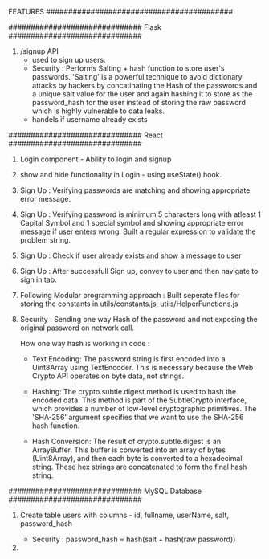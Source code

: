 FEATURES
##########################################

##############################
Flask
##############################

1. /signup API
   - used to sign up users.
   - Security : Performs Salting + hash function to store user's passwords. 'Salting' is a powerful technique to avoid dictionary attacks by hackers by concatinating the Hash of the passwords and a unique salt value for the user and again hashing it to store as the password_hash for the user instead of storing the raw password which is highly vulnerable to data leaks.
   - handels if username already exists

##############################
React
##############################

1. Login component - Ability to login and signup
2. show and hide functionality in Login - using useState() hook.
3. Sign Up : Verifying passwords are matching and showing appropriate error message.
4. Sign Up : Verifying password is minimum 5 characters long with atleast 1 Capital Symbol and 1 special symbol and showing appropriate error message if user enters wrong. Built a regular expression to validate the problem string.
5. Sign Up : Check if user already exists and show a message to user
6. Sign Up : After successfull Sign up, convey to user and then navigate to sign in tab.
7. Following Modular programming approach : Built seperate files for storing the constants in utils/constants.js, utils/HelperFunctions.js
8. Security : Sending one way Hash of the password and not exposing the original password on network call.

   How one way hash is working in code :

   - Text Encoding: The password string is first encoded into a Uint8Array using TextEncoder. This is necessary because the Web Crypto API operates on byte data, not strings.

   - Hashing: The crypto.subtle.digest method is used to hash the encoded data. This method is part of the SubtleCrypto interface, which provides a number of low-level cryptographic primitives. The 'SHA-256' argument specifies that we want to use the SHA-256 hash function.

   - Hash Conversion: The result of crypto.subtle.digest is an ArrayBuffer. This buffer is converted into an array of bytes (Uint8Array), and then each byte is converted to a hexadecimal string. These hex strings are concatenated to form the final hash string.

##############################
MySQL Database
##############################

1. Create table users with columns - id, fullname, userName, salt, password_hash

   - Security : password_hash = hash(salt + hash(raw password))

2.
